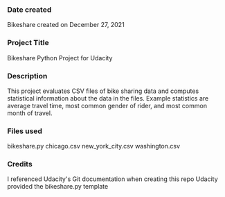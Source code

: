 ### Date created
Bikeshare created on December 27, 2021

### Project Title
Bikeshare Python Project for Udacity

### Description
This project evaluates CSV files of bike sharing data and computes statistical
information about the data in the files. Example statistics are average travel
time, most common gender of rider, and most common month of travel.

### Files used
bikeshare.py
chicago.csv
new_york_city.csv
washington.csv

### Credits
I referenced Udacity's Git documentation when creating this repo
Udacity provided the bikeshare.py template

